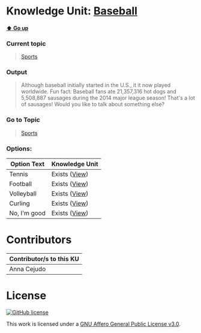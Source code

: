 # Knowledge Unit: [Baseball](../../knowledge_units/sports/baseball.md)

#### [:arrow_up: Go up](../../topics/sports.md)
### Current topic
> [Sports](../../topics/sports.md)
### Output
> Although baseball initially started in the U.S., it it now played worldwide. Fun fact: Baseball fans ate 21,357,316 hot dogs and 5,508,887 sausages during the 2014 major league season! That&#039;s a lot of sausages! Would you like to talk about something else?
### Go to Topic
> [Sports](../../topics/sports.md)

### Options: 

| Option Text | Knowledge Unit |
| - | - |  
| Tennis  |  Exists ([View](../../knowledge_units/sports/tennis.md))  |  
| Football  |  Exists ([View](../../knowledge_units/sports/football.md))  |  
| Volleyball  |  Exists ([View](../../knowledge_units/sports/volleyball.md))  |  
| Curling  |  Exists ([View](../../knowledge_units/sports/curling.md))  |  
| No, I&#039;m good  |  Exists ([View](../../knowledge_units/sports/no-im-good.md))  | 

# Contributors

| Contributor/s to this KU |
| - | 
| Anna Cejudo |

# License
[![GitHub license](https://img.shields.io/github/license/inbrainz/cerebro)](https://github.com/inbrainz/cerebro/blob/master/LICENSE)

This work is licensed under a [GNU Affero General Public License v3.0](https://www.gnu.org/licenses/agpl-3.0.txt).